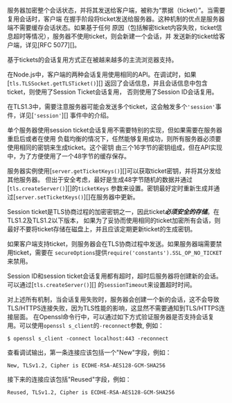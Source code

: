 
服务器加密整个会话状态，并将其发送给客户端，被称为“票据（ticket）”。当需要复用会话时，客户端
在握手阶段将ticket发送给服务器。这种机制的优点是服务器端不需要缓存会话状态。如果基于任何
原因（包括解密ticket内容失败，ticket信息超时等情况），服务器不使用ticket，则会新建一个会话，并
发送新的ticket给客户端，详见[RFC 5077][]。

基于tickets的会话复用方式正在被越来越多的主流浏览器支持。

在Node.js中，客户端的两种会话复用使用相同的API。在调试时，如果[`tls.TLSSocket.getTLSTicket()`][]
返回了会话信息，并且会话信息中包含ticket，则使用了Session Ticket会话复用，
否则使用了Session ID会话复用。

在TLS1.3中，需要注意服务器可能会发送多个ticket，这会触发多个`'session'`事件，详见[`'session'`][]
事件中的介绍。

单个服务器使用session ticket会话复用不需要特别的实现，但如果需要在服务器重启后或者在使用
负载均衡的情况下，任然能够复用成功，则所有服务器必须要使用相同的密钥来生成ticket。这个密钥
由三个16字节的密钥组成，但在API实现中，为了方便使用了一个48字节的缓存保存。

服务器实例使用[`server.getTicketKeys()`][]可以获取ticket密钥，并将其分发给其他服务器。
但出于安全考虑，最好是生成48字节随机的数据并通过[`tls.createServer()`][]的`ticketKeys`
参数来设置。密钥最好定时重新生成并通过[`server.setTicketKeys()`][]在服务器中更新。

Session ticket是TLS协商过程的加密密钥之一，因此ticket***必须安全的存储***。在TLS1.2及TLS1.2以下版本，
如果为了妥协而使用相同的ticket加密所有会话，则最好不要将ticket存储在磁盘上，并且应该定期更新ticket的生成密钥。

如果客户端支持ticket，则服务器会在TLS协商过程中发送。如果服务器端需要禁用ticket，需要在
`secureOptions`提供`require('constants').SSL_OP_NO_TICKET`来禁用。

Session ID和session ticket会话复用都有超时，超时后服务器将创建新的会话。可以通过[`tls.createServer()`][]
的`sessionTimeout`来设置超时时间。

对上述所有机制，当会话复用失败时，服务器会创建一个新的会话，这不会导致TLS/HTTPS连接失败，因为TLS性能的影响，这显然不需要通知到TLS/HTTPS连接层面。
在Openssl命令行中，可以通过如下方式验证服务器是否支持会话复用。可以使用`openssl s_client`的`-reconnect`参数, 例如：

```console
$ openssl s_client -connect localhost:443 -reconnect
```

查看调试输出，第一条连接应该包括一个"New"字段，例如：

```text
New, TLSv1.2, Cipher is ECDHE-RSA-AES128-GCM-SHA256
```

接下来的连接应该包括"Reused"字段，例如：

```text
Reused, TLSv1.2, Cipher is ECDHE-RSA-AES128-GCM-SHA256
```

